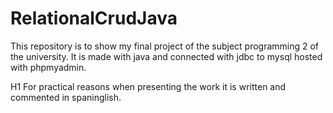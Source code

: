 # RelationalCrudJava
  This repository is to show my final project of the subject programming 2 of the university. It is made with java and connected with jdbc to mysql hosted with phpmyadmin.


H1 For practical reasons when presenting the work it is written and commented in spaninglish.
